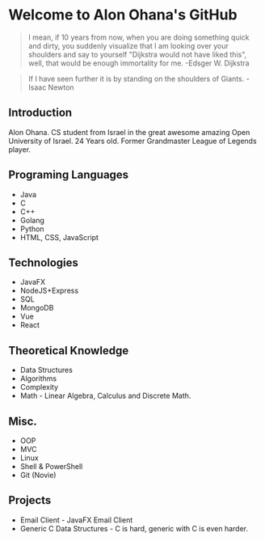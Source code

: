 # Welcome to Alon Ohana's GitHub

> I mean, if 10 years from now, when you are doing something quick and
> dirty, you suddenly visualize that I am looking over your shoulders
> and say to yourself "Dijkstra would not have liked this", well, that
> would be enough immortality for me.
>-Edsger W. Dijkstra

>If I have seen further it is by standing on the shoulders of Giants.
>-Isaac Newton
## Introduction
Alon Ohana.
CS student from Israel in the great awesome amazing Open University of Israel.
24 Years old.
Former Grandmaster League of Legends player.
## Programing Languages
- Java
- C
- C++
- Golang
- Python
- HTML, CSS, JavaScript
## Technologies
- JavaFX
- NodeJS+Express
- SQL
- MongoDB
- Vue
- React
## Theoretical Knowledge
- Data Structures
- Algorithms
- Complexity
- Math - Linear Algebra, Calculus and Discrete Math.
## Misc.
- OOP
- MVC
- Linux
- Shell & PowerShell
- Git (Novie)
## Projects
- Email Client - JavaFX Email Client
- Generic C Data Structures - C is hard, generic with C is even harder.
